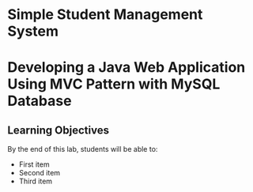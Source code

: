 # Simple Student Management System

# Developing a Java Web Application Using MVC Pattern with MySQL Database

## Learning Objectives
By the end of this lab, students will be able to:
- First item
- Second item
- Third item

